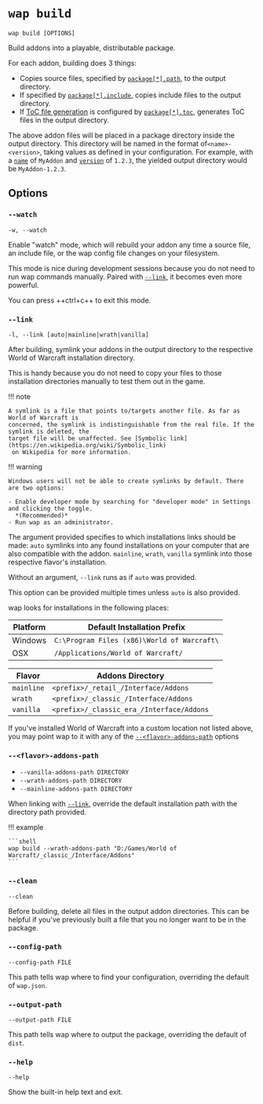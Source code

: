 # `wap build`

`wap build [OPTIONS]`

Build addons into a playable, distributable package.

For each addon, building does 3 things:

- Copies source files, specified by [`package[*].path`](../configuration.md#packagepath), to the
  output directory.
- If specified by [`package[*].include`](../configuration.md#packageinclude), copies include files
  to the output directory.
- If [ToC file generation](../toc-gen.md) is configured by
  [`package[*].toc`](../configuration.md#packagetoc), generates ToC files in the output directory.

The above addon files will be placed in a package directory inside the output directory. This
directory will be named in the format of`<name>-<version>`, taking values as defined in your
configuration. For example, with a [`name`](../configuration.md#name) of `MyAddon` and
[`version`](../configuration.md#version) of `1.2.3`, the yielded output directory would be
`MyAddon-1.2.3`.

## Options

### `--watch`

`-w, --watch`

Enable "watch" mode, which will rebuild your addon any time a source file, an include file, or the
wap config file changes on your filesystem.

This mode is nice during development sessions because you do not need to run wap commands manually.
Paired with [`--link`](#-link), it becomes even more powerful.

You can press ++ctrl+c++ to exit this mode.

### `--link`

`-l, --link [auto|mainline|wrath|vanilla]`

After building, symlink your addons in the output directory to the respective World of Warcraft
installation directory.

This is handy because you do not need to copy your files to those installation directories manually
to test them out in the game.

!!! note

    A symlink is a file that points to/targets another file. As far as World of Warcraft is
    concerned, the symlink is indistinguishable from the real file. If the symlink is deleted, the
    target file will be unaffected. See [Symbolic link](https://en.wikipedia.org/wiki/Symbolic_link)
     on Wikipedia for more information.

!!! warning

    Windows users will not be able to create symlinks by default. There are two options:

    - Enable developer mode by searching for "developer mode" in Settings and clicking the toggle.
      *(Recommended)*
    - Run wap as an administrator.

The argument provided specifies to which installations links should be made: `auto` symlinks into
any found installations on your computer that are also compatible with the addon. `mainline`,
`wrath`, `vanilla` symlink into those respective flavor's installation.

 Without an argument, `--link` runs as if `auto` was provided.

This option can be provided multiple times unless `auto` is also provided.

wap looks for installations in the following places:

| Platform | Default Installation Prefix                 |
|----------|---------------------------------------------|
| Windows  | `C:\Program Files (x86)\World of Warcraft\` |
| OSX      | `/Applications/World of Warcraft/`          |

| Flavor     | Addons Directory                          |
|------------|-------------------------------------------|
| `mainline` | `<prefix>/_retail_/Interface/Addons`      |
| `wrath`    | `<prefix>/_classic_/Interface/Addons`     |
| `vanilla`  | `<prefix>/_classic_era_/Interface/Addons` |

If you've installed World of Warcraft into a custom location not listed above, you may point wap to
it with any of the [`--<flavor>-addons-path`](#-flavor-addons-path) options

### `--<flavor>-addons-path`

- `--vanilla-addons-path DIRECTORY`
- `--wrath-addons-path DIRECTORY`
- `--mainline-addons-path DIRECTORY`

When linking with [`--link`](#-link), override the default installation path with the directory path
provided.

!!! example

    ```shell
    wap build --wrath-addons-path "D:/Games/World of Warcraft/_classic_/Interface/Addons"
    ```

### `--clean`

`--clean`

Before building, delete all files in the output addon directories. This can be helpful if you've
previously built a file that you no longer want to be in the package.

### `--config-path`

`--config-path FILE`

This path tells wap where to find your configuration, overriding the default of `wap.json`.

### `--output-path`

`--output-path FILE`

This path tells wap where to output the package, overriding the default of `dist`.

### `--help`

`--help`

Show the built-in help text and exit.
